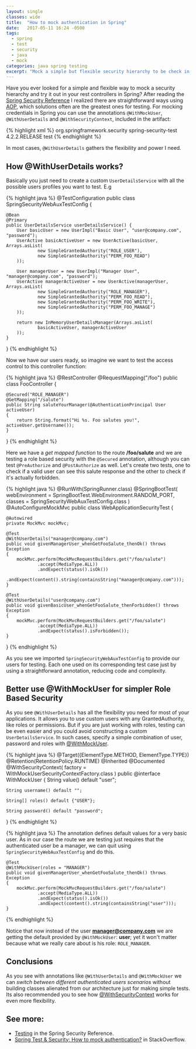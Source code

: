 ```yaml
---
layout: single
classes: wide
title:  "How to mock authentication in Spring"
date:   2017-05-11 16:24 -0500
tags:
  - spring
  - test
  - security
  - java
  - mock
categories: java spring testing 
excerpt: "Mock a simple but flexible security hierarchy to be check in calls to Rest Controllers"
---
```

Have you ever looked for a simple and flexible way to mock a security hierarchy and try it out in your rest controllers in Spring? After reading the [Spring Security Reference][1] I realized there are straightforward ways using [AOP](https://docs.spring.io/spring/docs/4.3.x/spring-framework-reference/html/aop.html), which solutions often are the greatest ones for testing. For mocking credentials in Spring you can use the annotations `@WithMockUser`, `@WithUserDetails` and `@WithSecurityContext`, included in the artifact:

{% highlight xml %}
<dependency>
    <groupId>org.springframework.security</groupId>
    <artifactId>spring-security-test</artifactId>
    <version>4.2.2.RELEASE</version>
    <scope>test</scope>
</dependency>
{% endhighlight %}

In most cases, `@WithUserDetails` gathers the flexibility and power I need.

## How @WithUserDetails works?
Basically you just need to create a custom `UserDetailsService` with all the possible users profiles you want to test. E.g

{% highlight java %}
@TestConfiguration
public class SpringSecurityWebAuxTestConfig {

    @Bean
    @Primary
    public UserDetailsService userDetailsService() {
        User basicUser = new UserImpl("Basic User", "user@company.com", "password");
        UserActive basicActiveUser = new UserActive(basicUser, Arrays.asList(
                new SimpleGrantedAuthority("ROLE_USER"),
                new SimpleGrantedAuthority("PERM_FOO_READ")
        ));

        User managerUser = new UserImpl("Manager User", "manager@company.com", "password");
        UserActive managerActiveUser = new UserActive(managerUser, Arrays.asList(
                new SimpleGrantedAuthority("ROLE_MANAGER"),
                new SimpleGrantedAuthority("PERM_FOO_READ"),
                new SimpleGrantedAuthority("PERM_FOO_WRITE"),
                new SimpleGrantedAuthority("PERM_FOO_MANAGE")
        ));

        return new InMemoryUserDetailsManager(Arrays.asList(
                basicActiveUser, managerActiveUser
        ));
    }
}
{% endhighlight %}

Now we have our users ready, so imagine we want to test the access control to this controller function:

{% highlight java %}
@RestController
@RequestMapping("/foo")
public class FooController {

    @Secured("ROLE_MANAGER")
    @GetMapping("/salute")
    public String saluteYourManager(@AuthenticationPrincipal User activeUser)
    {
        return String.format("Hi %s. Foo salutes you!", activeUser.getUsername());
    }
}
{% endhighlight %}

Here we have a *get mapped function* to the route **/foo/salute** and we are testing a role based security with the `@Secured` annotation, although you can test `@PreAuthorize` and `@PostAuthorize` as well.
Let's create two tests, one to check if a valid user can see this salute response and the other to check if it's actually forbidden.

{% highlight java %}
@RunWith(SpringRunner.class)
@SpringBootTest(
        webEnvironment = SpringBootTest.WebEnvironment.RANDOM_PORT,
        classes = SpringSecurityWebAuxTestConfig.class
)
@AutoConfigureMockMvc
public class WebApplicationSecurityTest {

    @Autowired
    private MockMvc mockMvc;

    @Test
    @WithUserDetails("manager@company.com")
    public void givenManagerUser_whenGetFooSalute_thenOk() throws Exception
    {
        mockMvc.perform(MockMvcRequestBuilders.get("/foo/salute")
                .accept(MediaType.ALL))
                .andExpect(status().isOk())
                .andExpect(content().string(containsString("manager@company.com")));
    }

    @Test
    @WithUserDetails("user@company.com")
    public void givenBasicUser_whenGetFooSalute_thenForbidden() throws Exception
    {
        mockMvc.perform(MockMvcRequestBuilders.get("/foo/salute")
                .accept(MediaType.ALL))
                .andExpect(status().isForbidden());
    }
}
{% endhighlight %}

As you see we imported `SpringSecurityWebAuxTestConfig` to provide our users for testing. Each one used on its corresponding test case just by using a straightforward annotation, reducing code and complexity.

## Better use @WithMockUser for simpler Role Based Security

As you see `@WithUserDetails` has all the flexibility you need for most of your applications. It allows you to use custom users with any GrantedAuthority, like roles or permissions. But if you are just working with roles, testing can be even easier and you could avoid constructing a custom `UserDetailsService`. In such cases, specify a simple combination of user, password and roles with [@WithMockUser][2]. 

{% highlight java %}
@Target({ElementType.METHOD, ElementType.TYPE})
@Retention(RetentionPolicy.RUNTIME)
@Inherited
@Documented
@WithSecurityContext(
    factory = WithMockUserSecurityContextFactory.class
)
public @interface WithMockUser {
    String value() default "user";

    String username() default "";

    String[] roles() default {"USER"};

    String password() default "password";
}
{% endhighlight %}

{% highlight java %}
The annotation defines default values for a very basic user. As in our case the route we are testing just requires that the authenticated user be a manager, we can quit using `SpringSecurityWebAuxTestConfig` and do this.

    @Test
    @WithMockUser(roles = "MANAGER")
    public void givenManagerUser_whenGetFooSalute_thenOk() throws Exception
    {
        mockMvc.perform(MockMvcRequestBuilders.get("/foo/salute")
                .accept(MediaType.ALL))
                .andExpect(status().isOk())
                .andExpect(content().string(containsString("user")));
    }
{% endhighlight %}

Notice that now instead of the user **manager@company.com** we are getting the default provided by `@WithMockUser`: **user**; yet it won't matter because what we really care about is his role: `ROLE_MANAGER`.

## Conclusions

As you see with annotations like `@WithUserDetails` and `@WithMockUser` we can *switch between different authenticated users scenarios* without building classes alienated from our architecture just for making simple tests. Its also recommended you to see how [@WithSecurityContext][3] works for even more flexibility. 

## See more:
* [Testing](https://docs.spring.io/spring-security/site/docs/4.0.x/reference/htmlsingle/#test) in the Spring Security Reference. 
* [Spring Test & Security: How to mock authentication?](https://stackoverflow.com/questions/15203485/spring-test-security-how-to-mock-authentication) in StackOverflow.

[1]: http://docs.spring.io/spring-security/site/docs/4.0.x/reference/htmlsingle/#test-mockmvc
[2]: http://docs.spring.io/spring-security/site/docs/4.0.x/reference/htmlsingle/#test-method-withmockuser
[3]: http://docs.spring.io/spring-security/site/docs/4.0.x/reference/htmlsingle/#test-method-withsecuritycontext